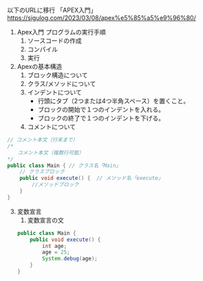以下のURLに移行
「APEX入門」
https://sigulog.com/2023/03/08/apex%e5%85%a5%e9%96%80/


1. Apex入門
    プログラムの実行手順
    1. ソースコードの作成
    2. コンパイル
    3. 実行
2. Apexの基本構造
    1. ブロック構造について
    2. クラス/メソッドについて
    4. インデントについて
        - 行頭にタブ（2つまたは4つ半角スペース）を置くこと。
        - ブロックの開始で１つのインデントを入れる。
        - ブロックの終了で１つのインデントを下げる。
    5. コメントについて
```Main.java
// コメント本文（行末まで）
/* 
　　コメント本文（複数行可能）
*/
public class Main { // クラス名「Main」 
    // クラスブロック
    public void execute() {  // メソッド名「execute」
        //メソッドブロック
    }
}
```
3. 変数宣言
    1. 変数宣言の文
    ```Main.java
    public class Main {
        public void execute() {
            int age;
            age = 25;
            System.debug(age);
        }
    }
    ```
    ```実行結果
    ```